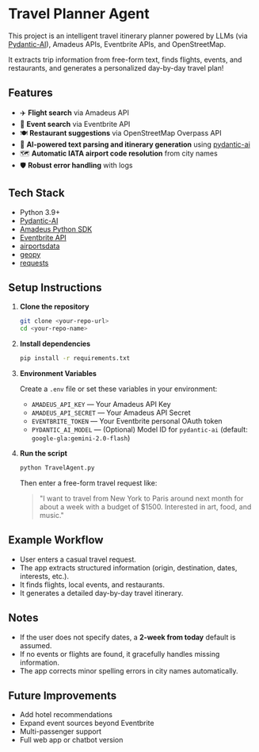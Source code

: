 # Travel Planner Agent

This project is an intelligent travel itinerary planner powered by LLMs (via [Pydantic-AI](https://pypi.org/project/pydantic-ai/)), Amadeus APIs, Eventbrite APIs, and OpenStreetMap.

It extracts trip information from free-form text, finds flights, events, and restaurants, and generates a personalized day-by-day travel plan!

## Features

- ✈️ **Flight search** via Amadeus API
- 🎉 **Event search** via Eventbrite API
- 🍽️ **Restaurant suggestions** via OpenStreetMap Overpass API
- 🤖 **AI-powered text parsing and itinerary generation** using [pydantic-ai](https://pypi.org/project/pydantic-ai/)
- 🗺️ **Automatic IATA airport code resolution** from city names
- 🛡️ **Robust error handling** with logs

## Tech Stack

- Python 3.9+
- [Pydantic-AI](https://pypi.org/project/pydantic-ai/)
- [Amadeus Python SDK](https://github.com/amadeus4dev/amadeus-python)
- [Eventbrite API](https://www.eventbrite.com/platform/api/)
- [airportsdata](https://pypi.org/project/airportsdata/)
- [geopy](https://pypi.org/project/geopy/)
- [requests](https://pypi.org/project/requests/)

## Setup Instructions

1. **Clone the repository**  
   ```bash
   git clone <your-repo-url>
   cd <your-repo-name>
   ```

2. **Install dependencies**  
   ```bash
   pip install -r requirements.txt
   ```

3. **Environment Variables**

   Create a `.env` file or set these variables in your environment:

   - `AMADEUS_API_KEY` — Your Amadeus API Key
   - `AMADEUS_API_SECRET` — Your Amadeus API Secret
   - `EVENTBRITE_TOKEN` — Your Eventbrite personal OAuth token
   - `PYDANTIC_AI_MODEL` — (Optional) Model ID for `pydantic-ai` (default: `google-gla:gemini-2.0-flash`)

4. **Run the script**  
   ```bash
   python TravelAgent.py
   ```

   Then enter a free-form travel request like:  
   > "I want to travel from New York to Paris around next month for about a week with a budget of $1500. Interested in art, food, and music."

## Example Workflow

- User enters a casual travel request.
- The app extracts structured information (origin, destination, dates, interests, etc.).
- It finds flights, local events, and restaurants.
- It generates a detailed day-by-day travel itinerary.

## Notes

- If the user does not specify dates, a **2-week from today** default is assumed.
- If no events or flights are found, it gracefully handles missing information.
- The app corrects minor spelling errors in city names automatically.

## Future Improvements

- Add hotel recommendations
- Expand event sources beyond Eventbrite
- Multi-passenger support
- Full web app or chatbot version
